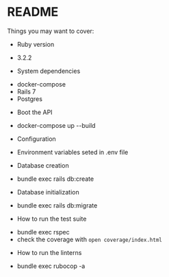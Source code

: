 # README

Things you may want to cover:

* Ruby version

- 3.2.2

* System dependencies

- docker-compose
- Rails 7
- Postgres

* Boot the API

- docker-compose up --build

* Configuration

- Environment variables seted in .env file

* Database creation

- bundle exec rails db:create

* Database initialization

- bundle exec rails db:migrate

* How to run the test suite

- bundle exec rspec
- check the coverage with `open coverage/index.html`

* How to run the linterns

- bundle exec rubocop -a


